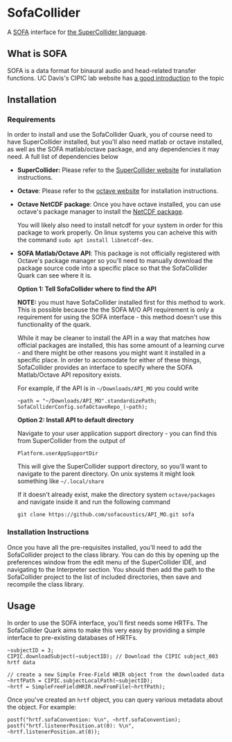 # SofaCollider

A [SOFA](https://www.sofaconventions.org/mediawiki/index.php/SOFA_(Spatially_Oriented_Format_for_Acoustics))
interface for [the SuperCollider language](https://supercollider.github.io/).

## What is SOFA

SOFA is a data format for binaural audio and head-related transfer functions.
UC Davis's CIPIC lab website has
[a good introduction](https://www.ece.ucdavis.edu/cipic/spatial-sound/) to the
topic

## Installation

### Requirements

In order to install and use the SofaCollider Quark, you of course need to have
SuperCollider installed, but you'll also need matlab or octave installed,
as well as the SOFA matlab/octave package, and any dependencies it may need.
A full list of dependencies below

- **SuperCollider:** Please refer to the
  [SuperCollider website](https://supercollider.github.io/downloads) for
  installation instructions.

- **Octave**: Please refer to the
  [octave website](https://www.gnu.org/software/octave/download) for
  installation instructions.

- **Octave NetCDF package**: Once you have octave installed, you can use
  octave's package manager to install the
  [NetCDF package](https://octave.sourceforge.io/netcdf/index.html).

  You will likely also need to install netcdf for your system in order for this
  package to work properly. On linux systems you can acheive this with the
  command `sudo apt install libnetcdf-dev`.

- **SOFA Matlab/Octave API**: This package is not officially registered with
  Octave's package manager so you'll need to manually download the package
  source code into a specific place so that the SofaCollider Quark can see
  where it is.

  **Option 1: Tell SofaCollider where to find the API**

  **NOTE:** you must have SofaCollider installed first for this method to work.
  This is possible because the the SOFA M/O API requirement is only a
  requirement for using the SOFA interface - this method doesn't use this
  functionality of the quark.

  While it may be cleaner to install the API in a way that matches how official
  packages are installed, this has some amount of a learning curve - and there
  might be other reasons you might want it installed in a specific place. In
  order to accomodate for either of these things, SofaCollider provides an
  interface to specify where the SOFA Matlab/Octave API repository exists.

  For example, if the API is in `~/Downloads/API_MO` you could write

  ```
  ~path = "~/Downloads/API_MO".standardizePath;
  SofaColliderConfig.sofaOctaveRepo_(~path);
  ```

  **Option 2: Install API to default directory**

  Navigate to your user application support directory - you can find this
  from SuperCollider from the output of

  `Platform.userAppSupportDir`

  This will give the SuperCollider support directory, so you'll want to navigate
  to the parent directory. On unix systems it might look something like
  `~/.local/share`

  If it doesn't already exist, make the directory system `octave/packages` and
  navigate inside it and run the following command

  `git clone https://github.com/sofacoustics/API_MO.git sofa`

### Installation Instructions

Once you have all the pre-requisites installed, you'll need to add the
SofaCollider project to the class library. You can do this by opening up the
preferences window from the edit menu of the SuperCollider IDE, and navigating
to the Interpreter section. You should then add the path to the SofaCollider
project to the list of included directories, then save and recompile the class
library.

## Usage

In order to use the SOFA interface, you'll first needs some HRTFs. The
SofaCollider Quark aims to make this very easy by providing a simple interface
to pre-existing databases of HRTFs.

```
~subjectID = 3;
CIPIC.downloadSubject(~subjectID); // Download the CIPIC subject_003 hrtf data

// create a new Simple Free-Field HRIR object from the downloaded data
~hrtfPath = CIPIC.subjectLocalPath(~subjectID);
~hrtf = SimpleFreeFieldHRIR.newFromFile(~hrtfPath);
```

Once you've created an `hrtf` object, you can query various metadata about the
object. For example:

```
postf("hrtf.sofaConvention: %\n", ~hrtf.sofaConvention);
postf("hrtf.listenerPosition.at(0): %\n", ~hrtf.listenerPosition.at(0));
```
